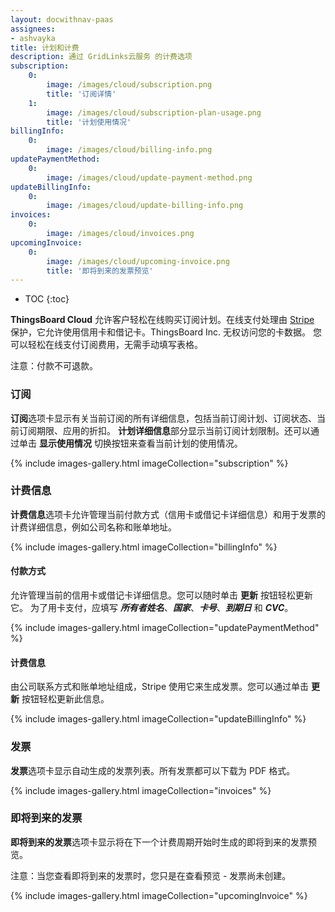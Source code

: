 ```yaml
---
layout: docwithnav-paas
assignees:
- ashvayka
title: 计划和计费
description: 通过 GridLinks云服务 的计费选项
subscription:
    0:
        image: /images/cloud/subscription.png
        title: '订阅详情'
    1:
        image: /images/cloud/subscription-plan-usage.png
        title: '计划使用情况'
billingInfo:
    0:
        image: /images/cloud/billing-info.png
updatePaymentMethod:
    0:
        image: /images/cloud/update-payment-method.png
updateBillingInfo:
    0:
        image: /images/cloud/update-billing-info.png
invoices:
    0:
        image: /images/cloud/invoices.png
upcomingInvoice:
    0:
        image: /images/cloud/upcoming-invoice.png
        title: '即将到来的发票预览'
---
```


* TOC
{:toc}

**ThingsBoard Cloud** 允许客户轻松在线购买订阅计划。在线支付处理由 [Stripe](https://stripe.com/) 保护，它允许使用信用卡和借记卡。ThingsBoard Inc. 无权访问您的卡数据。
您可以轻松在线支付订阅费用，无需手动填写表格。

注意：付款不可退款。

### 订阅

**订阅**选项卡显示有关当前订阅的所有详细信息，包括当前订阅计划、订阅状态、当前订阅期限、应用的折扣。
**计划详细信息**部分显示当前订阅计划限制。还可以通过单击 **显示使用情况** 切换按钮来查看当前计划的使用情况。

{% include images-gallery.html imageCollection="subscription" %}

### 计费信息

**计费信息**选项卡允许管理当前付款方式（信用卡或借记卡详细信息）和用于发票的计费详细信息，例如公司名称和账单地址。

{% include images-gallery.html imageCollection="billingInfo" %}

#### 付款方式

允许管理当前的信用卡或借记卡详细信息。您可以随时单击 **更新** 按钮轻松更新它。
为了用卡支付，应填写 ***所有者姓名***、***国家***、***卡号***、***到期日*** 和 ***CVC***。

{% include images-gallery.html imageCollection="updatePaymentMethod" %}

#### 计费信息

由公司联系方式和账单地址组成，Stripe 使用它来生成发票。您可以通过单击 **更新** 按钮轻松更新此信息。

{% include images-gallery.html imageCollection="updateBillingInfo" %}

### 发票

**发票**选项卡显示自动生成的发票列表。所有发票都可以下载为 PDF 格式。

{% include images-gallery.html imageCollection="invoices" %}

### 即将到来的发票

**即将到来的发票**选项卡显示将在下一个计费周期开始时生成的即将到来的发票预览。

注意：当您查看即将到来的发票时，您只是在查看预览 - 发票尚未创建。

{% include images-gallery.html imageCollection="upcomingInvoice" %}